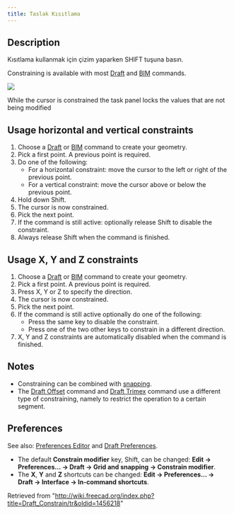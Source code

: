 ```yaml
---
title: Taslak Kısıtlama
---
```

## Description

Kısıtlama kullanmak için çizim yaparken  SHIFT tuşuna basın.

Constraining is available with most [Draft](/Draft_Workbench "Draft Workbench") and [BIM](/BIM_Workbench "BIM Workbench") commands.

![](/images/Draft_Constrain_taskpanel_example.png)

While the cursor is constrained the task panel locks the values that are not being modified

## Usage horizontal and vertical constraints

1. Choose a [Draft](/Draft_Workbench "Draft Workbench") or [BIM](/BIM_Workbench "BIM Workbench") command to create your geometry.
2. Pick a first point. A previous point is required.
3. Do one of the following:
   * For a horizontal constraint: move the cursor to the left or right of the previous point.
   * For a vertical constraint: move the cursor above or below the previous point.
4. Hold down Shift.
5. The cursor is now constrained.
6. Pick the next point.
7. If the command is still active: optionally release Shift to disable the constraint.
8. Always release Shift when the command is finished.

## Usage X, Y and Z constraints

1. Choose a [Draft](/Draft_Workbench "Draft Workbench") or [BIM](/BIM_Workbench "BIM Workbench") command to create your geometry.
2. Pick a first point. A previous point is required.
3. Press X, Y or Z to specify the direction.
4. The cursor is now constrained.
5. Pick the next point.
6. If the command is still active optionally do one of the following:
   * Press the same key to disable the constraint.
   * Press one of the two other keys to constrain in a different direction.
7. X, Y and Z constraints are automatically disabled when the command is finished.

## Notes

* Constraining can be combined with [snapping](/Draft_Snap "Draft Snap").
* The [Draft Offset](/Draft_Offset "Draft Offset") command and [Draft Trimex](/Draft_Trimex "Draft Trimex") command use a different type of constraining, namely to restrict the operation to a certain segment.

## Preferences

See also: [Preferences Editor](/Preferences_Editor "Preferences Editor") and [Draft Preferences](/Draft_Preferences "Draft Preferences").

* The default **Constrain modifier** key, Shift, can be changed: **Edit → Preferences... → Draft → Grid and snapping → Constrain modifier**.
* The **X**, **Y** and **Z** shortcuts can be changed: **Edit → Preferences... → Draft → Interface → In-command shortcuts**.

Retrieved from "<http://wiki.freecad.org/index.php?title=Draft_Constrain/tr&oldid=1456218>"